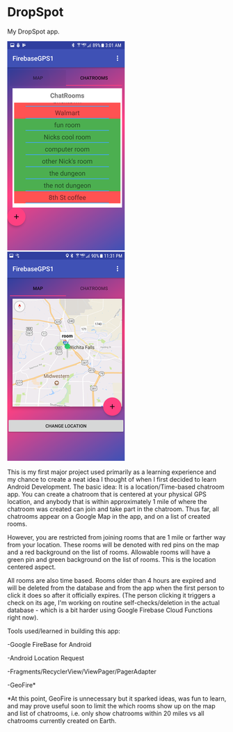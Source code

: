 # DropSpot
My DropSpot app. 

![](/rsz_screenshot_20171028-030129.png) ![](/rsz_screenshot_20171127-233142.png)

This is my first major project used primarily as a learning experience and my chance to create a neat idea I thought of when I first decided to learn Android Development. 
The basic idea: It is a location/Time-based chatroom app. You can create a chatroom that is centered at your physical GPS location, and anybody that is within approximately 1 mile of where the chatroom was created can join and take part in the chatroom. Thus far, all chatrooms appear on a Google Map in the app, and on a list of created rooms.

However, you are restricted from joining rooms that are 1 mile or farther way from your location. These rooms will be denoted with red pins on the map and a red background on the list of rooms. Allowable rooms will have a green pin and green background on the list of rooms. This is the location centered aspect.

All rooms are also time based. Rooms older than 4 hours are expired and will be deleted from the database and from the app when the first person to click it does so after it officially expires. (The person clicking it triggers a check on its age, I'm working on routine self-checks/deletion in the actual database - which is a bit harder using Google Firebase Cloud Functions right now).


Tools used/learned in building this app:

-Google FireBase for Android

-Android Location Request

-Fragments/RecyclerView/ViewPager/PagerAdapter

-GeoFire*



*At this point, GeoFire is unnecessary but it sparked ideas, was fun to learn, and may prove useful soon to limit the which rooms show up on the map and list of chatrooms, i.e. only show chatrooms within 20 miles vs all chatrooms currently created on Earth. 
